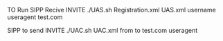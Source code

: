 
TO Run SIPP Recive INVITE 
./UAS.sh Registration.xml UAS.xml  username  useragent test.com


SIPP to send INVITE 
./UAC.sh UAC.xml from to test.com useragent
